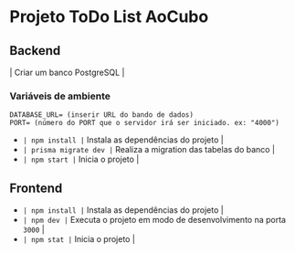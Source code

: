 # Projeto ToDo List AoCubo

## Backend

| Criar um banco PostgreSQL |

### Variáveis de ambiente 
```
DATABASE_URL= (inserir URL do bando de dados)
PORT= (número do PORT que o servidor irá ser iniciado. ex: "4000")
```

- `| npm install |` Instala as dependências do projeto |
- `| prisma migrate dev |` Realiza a migration das tabelas do banco | 
- `| npm start |` Inicia o projeto |

## Frontend

- `| npm install |` Instala as dependências do projeto |
- `| npm dev |` Executa o projeto em modo de desenvolvimento na porta `3000` |
- `| npm stat |` Inicia o projeto |
